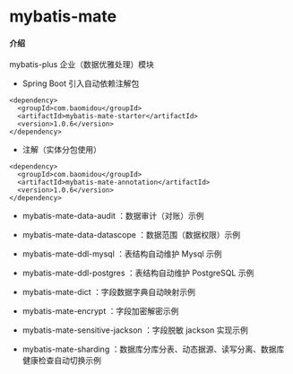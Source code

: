 # mybatis-mate

#### 介绍
mybatis-plus 企业（数据优雅处理）模块

- Spring Boot 引入自动依赖注解包

```
<dependency>
  <groupId>com.baomidou</groupId>
  <artifactId>mybatis-mate-starter</artifactId>
  <version>1.0.6</version>
</dependency>
```

- 注解（实体分包使用）

```
<dependency>
  <groupId>com.baomidou</groupId>
  <artifactId>mybatis-mate-annotation</artifactId>
  <version>1.0.6</version>
</dependency>
```

- mybatis-mate-data-audit ：数据审计（对账）示例


- mybatis-mate-data-datascope ：数据范围（数据权限）示例


- mybatis-mate-ddl-mysql ：表结构自动维护 Mysql 示例


- mybatis-mate-ddl-postgres ：表结构自动维护 PostgreSQL 示例


- mybatis-mate-dict ：字段数据字典自动映射示例


- mybatis-mate-encrypt ：字段加密解密示例


- mybatis-mate-sensitive-jackson ：字段脱敏 jackson 实现示例


- mybatis-mate-sharding ：数据库分库分表、动态据源、读写分离、数据库健康检查自动切换示例

